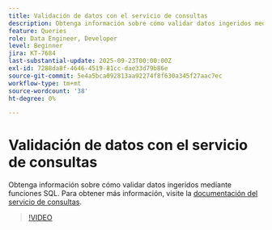 ```yaml
---
title: Validación de datos con el servicio de consultas
description: Obtenga información sobre cómo validar datos ingeridos mediante funciones SQL.
feature: Queries
role: Data Engineer, Developer
level: Beginner
jira: KT-7684
last-substantial-update: 2025-09-23T00:00:00Z
exl-id: 7288da8f-4646-4519-81cc-dae33d79b86e
source-git-commit: 5e4a5bca092813aa92274f8f630a345f27aac7ec
workflow-type: tm+mt
source-wordcount: '38'
ht-degree: 0%

---
```


# Validación de datos con el servicio de consultas

Obtenga información sobre cómo validar datos ingeridos mediante funciones SQL. Para obtener más información, visite la [documentación del servicio de consultas](https://experienceleague.adobe.com/es/docs/experience-platform/query/home).

>[!VIDEO](https://video.tv.adobe.com/v/333415?learn=on&enablevpops)
